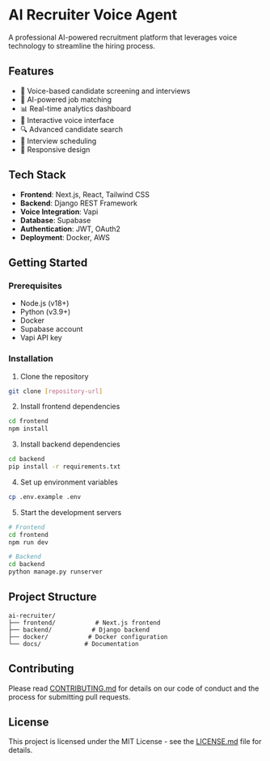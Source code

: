 # AI Recruiter Voice Agent

A professional AI-powered recruitment platform that leverages voice technology to streamline the hiring process.

## Features

- 🎤 Voice-based candidate screening and interviews
- 🤖 AI-powered job matching
- 📊 Real-time analytics dashboard
- 💬 Interactive voice interface
- 🔍 Advanced candidate search
- 📅 Interview scheduling
- 📱 Responsive design

## Tech Stack

- **Frontend**: Next.js, React, Tailwind CSS
- **Backend**: Django REST Framework
- **Voice Integration**: Vapi
- **Database**: Supabase
- **Authentication**: JWT, OAuth2
- **Deployment**: Docker, AWS

## Getting Started

### Prerequisites

- Node.js (v18+)
- Python (v3.9+)
- Docker
- Supabase account
- Vapi API key

### Installation

1. Clone the repository
```bash
git clone [repository-url]
```

2. Install frontend dependencies
```bash
cd frontend
npm install
```

3. Install backend dependencies
```bash
cd backend
pip install -r requirements.txt
```

4. Set up environment variables
```bash
cp .env.example .env
```

5. Start the development servers
```bash
# Frontend
cd frontend
npm run dev

# Backend
cd backend
python manage.py runserver
```

## Project Structure

```
ai-recruiter/
├── frontend/           # Next.js frontend
├── backend/           # Django backend
├── docker/           # Docker configuration
└── docs/            # Documentation
```

## Contributing

Please read [CONTRIBUTING.md](CONTRIBUTING.md) for details on our code of conduct and the process for submitting pull requests.

## License

This project is licensed under the MIT License - see the [LICENSE.md](LICENSE.md) file for details. 